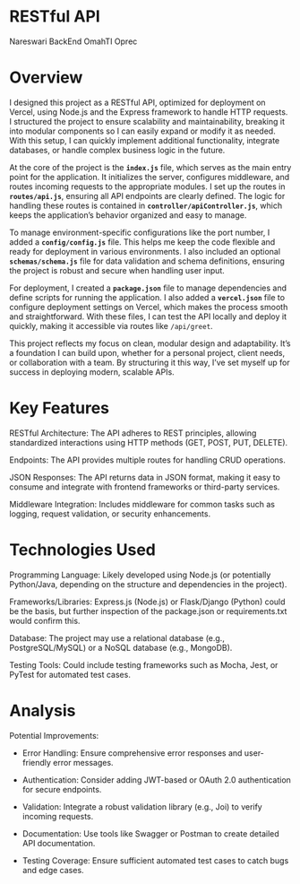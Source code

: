 # RESTful API
Nareswari BackEnd OmahTI Oprec

# Overview

I designed this project as a RESTful API, optimized for deployment on Vercel, using Node.js and the Express framework to handle HTTP requests. I structured the project to ensure scalability and maintainability, breaking it into modular components so I can easily expand or modify it as needed. With this setup, I can quickly implement additional functionality, integrate databases, or handle complex business logic in the future.

At the core of the project is the **`index.js`** file, which serves as the main entry point for the application. It initializes the server, configures middleware, and routes incoming requests to the appropriate modules. I set up the routes in **`routes/api.js`**, ensuring all API endpoints are clearly defined. The logic for handling these routes is contained in **`controller/apiController.js`**, which keeps the application’s behavior organized and easy to manage.

To manage environment-specific configurations like the port number, I added a **`config/config.js`** file. This helps me keep the code flexible and ready for deployment in various environments. I also included an optional **`schemas/schema.js`** file for data validation and schema definitions, ensuring the project is robust and secure when handling user input.

For deployment, I created a **`package.json`** file to manage dependencies and define scripts for running the application. I also added a **`vercel.json`** file to configure deployment settings on Vercel, which makes the process smooth and straightforward. With these files, I can test the API locally and deploy it quickly, making it accessible via routes like `/api/greet`.

This project reflects my focus on clean, modular design and adaptability. It’s a foundation I can build upon, whether for a personal project, client needs, or collaboration with a team. By structuring it this way, I’ve set myself up for success in deploying modern, scalable APIs.
# Key Features
RESTful Architecture: The API adheres to REST principles, allowing standardized interactions using HTTP methods (GET, POST, PUT, DELETE).

Endpoints: The API provides multiple routes for handling CRUD operations.

JSON Responses: The API returns data in JSON format, making it easy to consume and integrate with frontend frameworks or third-party services.

Middleware Integration: Includes middleware for common tasks such as logging, request validation, or security enhancements.

# Technologies Used

Programming Language: Likely developed using Node.js (or potentially Python/Java, depending on the structure and dependencies in the project).

Frameworks/Libraries: Express.js (Node.js) or Flask/Django (Python) could be the basis, but further inspection of the package.json or requirements.txt would confirm this.

Database: The project may use a relational database (e.g., PostgreSQL/MySQL) or a NoSQL database (e.g., MongoDB).

Testing Tools: Could include testing frameworks such as Mocha, Jest, or PyTest for automated test cases.


# Analysis
Potential Improvements:

* Error Handling: Ensure comprehensive error responses and user-friendly error messages.

* Authentication: Consider adding JWT-based or OAuth 2.0 authentication for secure endpoints.

* Validation: Integrate a robust validation library (e.g., Joi) to verify incoming requests.

* Documentation: Use tools like Swagger or Postman to create detailed API documentation.

* Testing Coverage: Ensure sufficient automated test cases to catch bugs and edge cases.

